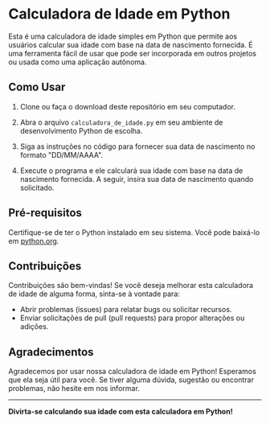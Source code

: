 # Calculadora de Idade em Python

Esta é uma calculadora de idade simples em Python que permite aos usuários calcular sua idade com base na data de nascimento fornecida. É uma ferramenta fácil de usar que pode ser incorporada em outros projetos ou usada como uma aplicação autônoma.

## Como Usar

1. Clone ou faça o download deste repositório em seu computador.

2. Abra o arquivo `calculadora_de_idade.py` em seu ambiente de desenvolvimento Python de escolha.

3. Siga as instruções no código para fornecer sua data de nascimento no formato "DD/MM/AAAA".

4. Execute o programa e ele calculará sua idade com base na data de nascimento fornecida. A seguir, insira sua data de nascimento quando solicitado.

## Pré-requisitos

Certifique-se de ter o Python instalado em seu sistema. Você pode baixá-lo em [python.org](https://www.python.org/downloads/).

## Contribuições

Contribuições são bem-vindas! Se você deseja melhorar esta calculadora de idade de alguma forma, sinta-se à vontade para:

- Abrir problemas (issues) para relatar bugs ou solicitar recursos.
- Enviar solicitações de pull (pull requests) para propor alterações ou adições.

## Agradecimentos

Agradecemos por usar nossa calculadora de idade em Python! Esperamos que ela seja útil para você. Se tiver alguma dúvida, sugestão ou encontrar problemas, não hesite em nos informar.

---

**Divirta-se calculando sua idade com esta calculadora em Python!**
